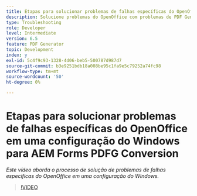 ```yaml
---
title: Etapas para solucionar problemas de falhas específicas do OpenOffice em uma configuração do Windows
description: Solucione problemas do OpenOffice com problemas de PDF Generator na Instalação do Windows.
type: Troubleshooting
role: Developer
level: Intermediate
version: 6.5
feature: PDF Generator
topic: Development
index: y
exl-id: 5c4f9c93-1328-4d06-beb5-500787d987d7
source-git-commit: b3e9251bdb18a008be95c1fa9e5c79252a74fc98
workflow-type: tm+mt
source-wordcount: '50'
ht-degree: 0%

---
```


# Etapas para solucionar problemas de falhas específicas do OpenOffice em uma configuração do Windows para AEM Forms PDFG Conversion

*Este vídeo aborda o processo de solução de problemas de falhas específicas do OpenOffice em uma configuração do Windows.*

>[!VIDEO](https://video.tv.adobe.com/v/335481?quality=12&learn=on)
